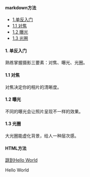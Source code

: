 #### markdown方法
- [1.单反入门](#1)  
- [1.1 对焦](#1.1)
- [1.2 曝光](#1.2)
- [1.3 光圈](#1.3)


<h4  id='1'>1. 单反入门</h2>
熟练掌握摄影三要素：对焦、曝光、光圈。
<h4 id='1.1'>1.1 对焦</h2>
对焦决定你的相片的清晰度。
<h4 id='1.2'>1.2 曝光</h2>
不同的曝光会让照片呈现不一样的效果。
<h4 id='1.3'>1.3 光圈</h2>
大光圈能虚化背景，给人一种层次感。



#### HTML方法
[跳到Hello World](#jump)


<span id="jump">Hello World</span>
